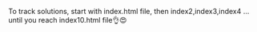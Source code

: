 
To track solutions, start with index.html file, then index2,index3,index4 ... until you reach index10.html file👌😍
